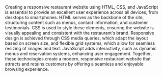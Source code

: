 Creating a responsive restaurant website using HTML, CSS, and JavaScript is essential to provide an excellent user experience across all devices, from desktops to smartphones. 
HTML serves as the backbone of the site, structuring content such as menus, contact information, and customer testimonials. 
CSS is used to style these elements, ensuring the website is visually appealing and consistent with the restaurant's brand. 
Responsive design is achieved through CSS media queries, which adapt the layout based on screen size, and flexible grid systems, which allow for seamless resizing of images and text. 
JavaScript adds interactivity, such as dynamic menus and reservation systems, enhancing user engagement. 
Together, these technologies create a modern, responsive restaurant website that attracts and retains customers by offering a seamless and enjoyable browsing experience.
